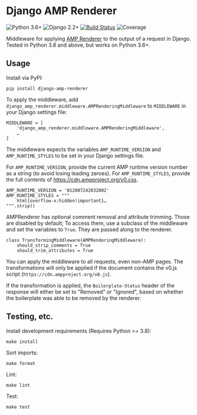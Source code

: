 # Django AMP Renderer

![Python 3.6+](https://img.shields.io/badge/python-3.6%2B-blue) ![Django 2.2+](https://img.shields.io/badge/django-%202.2%2B-blue) [![Build Status](https://travis-ci.com/chasefinch/django-amp-renderer.svg?branch=main)](https://travis-ci.com/chasefinch/django-amp-renderer) ![Coverage](https://img.shields.io/badge/coverage-100%25-brightgreen)

Middleware for applying [AMP Renderer](https://github.com/chasefinch/amp-renderer) to the output of a request in Django. Tested in Python 3.8 and above, but works on Python 3.6+.

## Usage

Install via PyPI:

	pip install django-amp-renderer

To apply the middleware, add `django_amp_renderer.middleware.AMPRenderingMiddleware` to `MIDDLEWARE` in your Django settings file:

	MIDDLEWARE = [
	    'django_amp_renderer.middleware.AMPRenderingMiddleware',
	    …
	]

The middleware expects the variables `AMP_RUNTIME_VERSION` and `AMP_RUNTIME_STYLES` to be set in your Django settings file.

For `AMP_RUNTIME_VERSION`, provide the current AMP runtime version number as a string (to avoid losing leading zeroes). For `AMP_RUNTIME_STYLES`, provide the full contents of https://cdn.ampproject.org/v0.css.

	AMP_RUNTIME_VERSION = '012007242032002'
	AMP_RUNTIME_STYLES = """
	    html{overflow-x:hidden!important}…
	""".strip()

AMPRenderer has optional comment removal and attribute trimming. Those are disabled by default; To access them, use a subclass of the middleware and set the variables to `True`. They are passed along to the renderer.

	class TransformingMiddleware(AMPRenderingMiddleware):
	    should_strip_comments = True
	    should_trim_attributes = True

You can apply the middleware to all requests, even non-AMP pages. The transformations will only be applied if the document contains the v0.js script (`https://cdn.ampproject.org/v0.js`).

If the transformation is applied, the `Boilerplate-Status` header of the response will either be set to "Removed" or "Ignored", based on whether the boilerplate was able to be removed by the renderer.

## Testing, etc.

Install development requirements (Requires Python >= 3.8):

	make install

Sort imports:

	make format

Lint:

	make lint

Test:

	make test